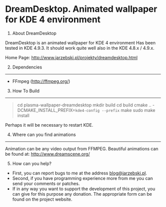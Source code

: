 DreamDesktop. Animated wallpaper for KDE 4 environment
======================================================

1) About DreamDesktop

DreamDesktop is an animated wallpaper for KDE 4 environment Has been tested in KDE 4.9.3. It should work quite well also in the KDE 4.8.x / 4.9.x.

Home Page: http://www.jarzebski.pl/projekty/dreamdesktop.html

2) Dependencies
------------------------------------------------------------------------------------

 * FFmpeg (http://ffmpeg.org/)

3) How To Build
------------------------------------------------------------------------------------

> cd plasma-wallpaper-dreamdesktop
> mkdir build
> cd build
> cmake .. -DCMAKE_INSTALL_PREFIX=`kde4-config --prefix`
> make
> sudo make install

Perhaps it will be necessary to restart KDE.

4) Where can you find animations
------------------------------------------------------------------------------------

Animation can be any video output from FFMPEG. Beautiful animations can be found at:
http://www.dreamscene.org/

5) How can you help?

 * First, you can report bugs to me at the address blog@jarzebski.pl.
 * Second, if you  have programming experience more from me you can send your comments or patches.
 * If in any way you want to support the development of this project, you can give for this purpose any donation. The appropriate form can be found on the project website.
 